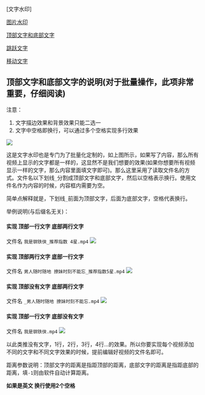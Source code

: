 
[文字水印]

[图片水印](https://www.bilibili.com/video/BV1Uv411k7fg/)

[顶部文字和底部文字](https://www.bilibili.com/video/BV1uv411r73z/)

[跳跃文字](https://www.bilibili.com/video/BV1gp4y1k76j/)

[移动文字](https://www.bilibili.com/video/BV1Gi4y1L7xc/)


## 顶部文字和底部文字的说明(对于批量操作，此项非常重要，仔细阅读)

注意：
1. 文字描边效果和背景效果只能二选一 
2. 文字中空格即换行，可以通过多个空格实现多行效果

![](http://cdn.qiniu.freetop.ren/2020-06-11-15918461303080.jpg)

这是文字水印也是专门为了批量化定制的，如上图所示，如果写了内容，那么所有视频上显示的文字都是一样的，这显然不是我们想要的效果(如果你想要所有视频显示一样的文字，那么内容里面填文字即可)。那么这里采用了读取文件名的方式。文件名以下划线`_`分割成顶部文字和底部文字，然后以空格表示换行。使用文件名作为内容的时候，内容框内需要为空。

简单点解释就是，下划线`_`前面为顶部文字，后面为底部文字，空格代表换行。

举例说明(与后缀名无关)：

#### 实现 顶部一行文字 底部两行文字
文件名 `我是钢铁侠_推荐指数 4星.mp4`
![](http://cdn.qiniu.freetop.ren/2020-06-11-15918626519417.jpg)

#### 实现 顶部两行文字 底部一行文字
文件名 `男人随时随地 撩妹时刻不能忘_推荐指数5星.mp4`
![](http://cdn.qiniu.freetop.ren/2020-06-11-15918626350217.jpg)

#### 实现 顶部没有文字 底部两行文字
文件名 `_男人随时随地 撩妹时刻不能忘.mp4`
![](http://cdn.qiniu.freetop.ren/2020-06-11-15918632432992.jpg)

#### 实现 顶部一行文字 底部没有文字
文件名 `我是钢铁侠.mp4`
![](http://cdn.qiniu.freetop.ren/2020-06-11-15918632540274.jpg)


以此类推没有文字，1行，2行，3行，4行...的效果。所以你要实现每个视频添加不同的文字和不同文字效果的时候，提前编辑好视频的文件名即可。

距离参数说明：顶部文字的距离是指距顶部的距离，底部文字的距离是指距底部的距离，填`-1`则由软件自动计算距离。


**如果是英文 换行使用2个空格**
